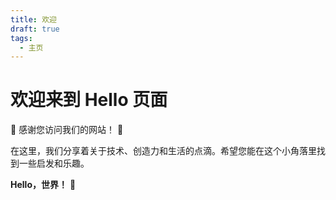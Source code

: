 ```yaml
---
title: 欢迎
draft: true
tags:
  - 主页
---
```


# 欢迎来到 Hello 页面

🌟 感谢您访问我们的网站！ 🌟

在这里，我们分享着关于技术、创造力和生活的点滴。希望您能在这个小角落里找到一些启发和乐趣。


**Hello，世界！** 🚀
